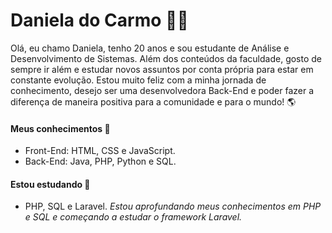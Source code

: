# Daniela do Carmo :woman_technologist: 

Olá, eu chamo Daniela, tenho 20 anos e sou estudante de Análise e Desenvolvimento de Sistemas. 
Além dos conteúdos da faculdade, gosto de sempre ir além e estudar novos assuntos por conta
própria para estar em constante evolução. Estou muito feliz com a minha jornada de conhecimento,
desejo ser uma desenvolvedora Back-End e poder fazer a diferença de maneira positiva para a comunidade e para o mundo! :earth_americas:

#### Meus conhecimentos :orange_book:
* Front-End: HTML, CSS e JavaScript.
* Back-End: Java, PHP, Python e SQL.

#### Estou estudando  🌱

* PHP, SQL e Laravel.
 *Estou aprofundando meus conhecimentos em PHP e SQL e começando a estudar o framework Laravel.*

